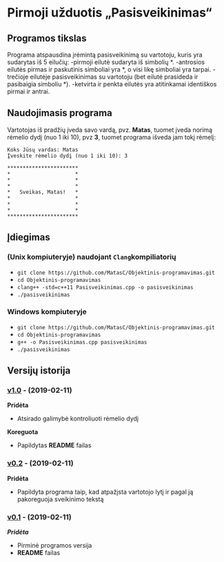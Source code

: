 # Pirmoji užduotis „Pasisveikinimas“
## Programos tikslas
Programa atspausdina įrėmintą pasisveikinimą su vartotoju, kuris yra sudarytas iš 5 eilučių:
-pirmoji eilutė sudaryta iš simbolių *.
-antrosios eilutės pirmas ir paskutinis simboliai yra *, o visi likę simboliai yra tarpai.
-trečioje eilutėje pasisveikinimas su vartotoju (bet eilutė prasideda ir pasibaigia simboliu *).
-ketvirta ir penkta eilutės yra atitinkamai identiškos pirmai ir antrai.
## Naudojimasis programa
Vartotojas iš pradžių įveda savo vardą, pvz. **Matas**, tuomet įveda norimą rėmelio dydį (nuo 1 iki 10), pvz **3**, tuomet programa išveda jam tokį rėmelį:
```shell
Koks Jūsų vardas: Matas
Įveskite rėmelio dydį (nuo 1 iki 10): 3

***********************
*                     *
*                     *
*                     *
*   Sveikas, Matas!   *
*                     *
*                     *
*                     *
***********************
```
## Įdiegimas
### (Unix kompiuteryje) naudojant `Clang`kompiliatorių 
- `git clone https://github.com/MatasC/Objektinis-programavimas.git`
- `cd Objektinis-programavimas`
- `clang++ -std=c++11 Pasisveikinimas.cpp -o pasisveikinimas`
- `./pasisveikinimas`
### Windows kompiuteryje
- `git clone https://github.com/MatasC/Objektinis-programavimas.git`
- `cd Objektinis-programavimas`
- `g++ -o Pasisveikinimas.cpp pasisveikinimas`
- `./pasisveikinimas`
## Versijų istorija
### [v1.0](https://github.com/MatasC/Objektinis-programavimas/releases/tag/v1.0) - (2019-02-11)

**Pridėta**

- Atsirado galimybė kontroliuoti rėmelio dydį

**Koreguota**

- Papildytas **README** failas

### [v0.2](https://github.com/MatasC/Objektinis-programavimas/releases/tag/v0.2) - (2019-02-11)

**Pridėta**

- Papildyta programa taip, kad atpažįsta vartotojo lytį ir pagal ją pakoreguoja sveikinimo tekstą

### [v0.1](https://github.com/MatasC/Objektinis-programavimas/releases/tag/v0.1) - (2019-02-11)

***Pridėta***

- Pirminė programos versija
- **README** failas
